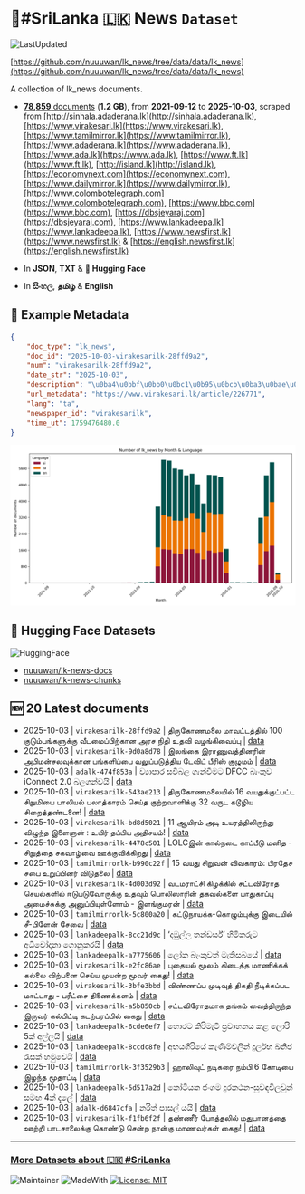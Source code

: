 # 📄#SriLanka 🇱🇰 News `Dataset`

![LastUpdated](https://img.shields.io/badge/last_updated-2025--10--03_13:02:07-green)

[https://github.com/nuuuwan/lk_news/tree/data/data/lk_news](https://github.com/nuuuwan/lk_news/tree/data/data/lk_news)

A collection of lk_news documents.

- [**78,859** documents](https://github.com/nuuuwan/lk_news/tree/data/data/lk_news) (**1.2 GB**), from **2021-09-12** to **2025-10-03**, scraped from [http://sinhala.adaderana.lk](http://sinhala.adaderana.lk), [https://www.virakesari.lk](https://www.virakesari.lk), [https://www.tamilmirror.lk](https://www.tamilmirror.lk), [https://www.adaderana.lk](https://www.adaderana.lk), [https://www.ada.lk](https://www.ada.lk), [https://www.ft.lk](https://www.ft.lk), [http://island.lk](http://island.lk), [https://economynext.com](https://economynext.com), [https://www.dailymirror.lk](https://www.dailymirror.lk), [https://www.colombotelegraph.com](https://www.colombotelegraph.com), [https://www.bbc.com](https://www.bbc.com), [https://dbsjeyaraj.com](https://dbsjeyaraj.com), [https://www.lankadeepa.lk](https://www.lankadeepa.lk), [https://www.newsfirst.lk](https://www.newsfirst.lk) & [https://english.newsfirst.lk](https://english.newsfirst.lk)

- In **JSON**, **TXT** & **🤗 Hugging Face**

- In **සිංහල**, **தமிழ்** & **English**

## 📝 Example Metadata

```json
{
    "doc_type": "lk_news",
    "doc_id": "2025-10-03-virakesarilk-28ffd9a2",
    "num": "virakesarilk-28ffd9a2",
    "date_str": "2025-10-03",
    "description": "\u0ba4\u0bbf\u0bb0\u0bc1\u0b95\u0bcb\u0ba3\u0bae\u0bb2\u0bc8 \u0bae\u0bbe\u0bb5\u0b9f\u0bcd\u0b9f\u0ba4\u0bcd\u0ba4\u0bbf\u0bb2\u0bcd 100 \u0b95\u0bc1\u0b9f\u0bc1\u0bae\u0bcd\u0baa\u0b99\u0bcd\u0b95\u0bb3\u0bc1\u0b95\u0bcd\u0b95\u0bc1 \u0bb5\u0bc0\u0b9f\u0bae\u0bc8\u0baa\u0bcd\u0baa\u0bbf\u0bb1\u0bcd\u0b95\u0bbe\u0ba9 \u0b85\u0bb0\u0b9a \u0ba8\u0bbf\u0ba4\u0bbf \u0b89\u0ba4\u0bb5\u0bbf \u0bb5\u0bb4\u0b99\u0bcd\u0b95\u0bbf\u0bb5\u0bc8\u0baa\u0bcd\u0baa\u0bc1",
    "url_metadata": "https://www.virakesari.lk/article/226771",
    "lang": "ta",
    "newspaper_id": "virakesarilk",
    "time_ut": 1759476480.0
}
```

![Chart](https://raw.githubusercontent.com/nuuuwan/lk_news/refs/heads/data/data/lk_news/docs_by_month_and_lang.png)

## 🤗 Hugging Face Datasets

![HuggingFace](https://img.shields.io/badge/-HuggingFace-FDEE21?style=for-the-badge&logo=HuggingFace)

- [nuuuwan/lk-news-docs](https://huggingface.co/datasets/nuuuwan/lk-news-docs)
- [nuuuwan/lk-news-chunks](https://huggingface.co/datasets/nuuuwan/lk-news-chunks)

## 🆕 20 Latest documents

- 2025-10-03 | `virakesarilk-28ffd9a2` | திருகோணமலை மாவட்டத்தில் 100 குடும்பங்களுக்கு வீடமைப்பிற்கான அரச நிதி உதவி வழங்கிவைப்பு | [data](https://github.com/nuuuwan/lk_news/tree/data/data/lk_news/2020s/2025/2025-10-03-virakesarilk-28ffd9a2)
- 2025-10-03 | `virakesarilk-9d0a8d78` | இலங்கை இராணுவத்தினரின் அபிமன்சலவுக்கான பங்களிப்பை வலுப்படுத்திய டேவிட் பீரிஸ் குழுமம் | [data](https://github.com/nuuuwan/lk_news/tree/data/data/lk_news/2020s/2025/2025-10-03-virakesarilk-9d0a8d78)
- 2025-10-03 | `adalk-474f853a` | ව්‍යාපාර සවිබල ගැන්වීමට DFCC බැංකුව iConnect 2.0 බලගන්වයි | [data](https://github.com/nuuuwan/lk_news/tree/data/data/lk_news/2020s/2025/2025-10-03-adalk-474f853a)
- 2025-10-03 | `virakesarilk-543ae213` | திருகோணமலையில் 16 வயதுக்குட்பட்ட சிறுமியை பாலியல் பலாத்காரம் செய்த குற்றவாளிக்கு 32 வருட கடூழிய சிறைத்தண்டனை! | [data](https://github.com/nuuuwan/lk_news/tree/data/data/lk_news/2020s/2025/2025-10-03-virakesarilk-543ae213)
- 2025-10-03 | `virakesarilk-bd8d5021` | 11 ஆயிரம் அடி உயரத்திலிருந்து விழுந்த இளைஞன் : உயிர் தப்பிய அதிசயம்! | [data](https://github.com/nuuuwan/lk_news/tree/data/data/lk_news/2020s/2025/2025-10-03-virakesarilk-bd8d5021)
- 2025-10-03 | `virakesarilk-4478c501` | LOLCஇன் கால்நடை காப்பீடு மனித - சிறுத்தை சகவாழ்வை ஊக்குவிக்கிறது | [data](https://github.com/nuuuwan/lk_news/tree/data/data/lk_news/2020s/2025/2025-10-03-virakesarilk-4478c501)
- 2025-10-03 | `tamilmirrorlk-b990c22f` | 15 வயது சிறுவன் விவகாரம்: பிரதேச சபை உறுப்பினர் விடுதலை | [data](https://github.com/nuuuwan/lk_news/tree/data/data/lk_news/2020s/2025/2025-10-03-tamilmirrorlk-b990c22f)
- 2025-10-03 | `virakesarilk-4d003d92` | வடமராட்சி கிழக்கில் சட்டவிரோத செயல்களில் ஈடுபடுவோருக்கு உதவும் பொலிஸாரின் தகவல்களை பாதுகாப்பு அமைச்சுக்கு அனுப்பியுள்ளோம் - இளங்குமரன் | [data](https://github.com/nuuuwan/lk_news/tree/data/data/lk_news/2020s/2025/2025-10-03-virakesarilk-4d003d92)
- 2025-10-03 | `tamilmirrorlk-5c800a20` | கட்டுநாயக்க-கொழும்புக்கு இடையில் சீ-பிளேன் சேவை | [data](https://github.com/nuuuwan/lk_news/tree/data/data/lk_news/2020s/2025/2025-10-03-tamilmirrorlk-5c800a20)
- 2025-10-03 | `lankadeepalk-8cc21d9c` | ‘දඹුල්ල තන්ඩර්ස්‘ හිමිකරුට අධිචෝදනා ගොනුකරයි | [data](https://github.com/nuuuwan/lk_news/tree/data/data/lk_news/2020s/2025/2025-10-03-lankadeepalk-8cc21d9c)
- 2025-10-03 | `lankadeepalk-a7775606` | ලෝක බැංකුවත්  මැතිසබයේ | [data](https://github.com/nuuuwan/lk_news/tree/data/data/lk_news/2020s/2025/2025-10-03-lankadeepalk-a7775606)
- 2025-10-03 | `virakesarilk-e2fc86ae` | புதையல் மூலம் கிடைத்த மாணிக்கக் கல்லை விற்பனை செய்ய முயன்ற மூவர் கைது! | [data](https://github.com/nuuuwan/lk_news/tree/data/data/lk_news/2020s/2025/2025-10-03-virakesarilk-e2fc86ae)
- 2025-10-03 | `virakesarilk-3bfe3bbd` | விண்ணப்ப முடிவுத் திகதி நீடிக்கப்பட மாட்டாது - பரீட்சை திணைக்களம் | [data](https://github.com/nuuuwan/lk_news/tree/data/data/lk_news/2020s/2025/2025-10-03-virakesarilk-3bfe3bbd)
- 2025-10-03 | `virakesarilk-a5b850cb` | சட்டவிரோதமாக தங்கம் வைத்திருந்த இருவர் கல்பிட்டி கடற்பரப்பில் கைது | [data](https://github.com/nuuuwan/lk_news/tree/data/data/lk_news/2020s/2025/2025-10-03-virakesarilk-a5b850cb)
- 2025-10-03 | `lankadeepalk-6cde6ef7` | හොරට කිරිමැටි ප්‍රවාහනය කළ ලොරි 5ක් අල්ලයි | [data](https://github.com/nuuuwan/lk_news/tree/data/data/lk_news/2020s/2025/2025-10-03-lankadeepalk-6cde6ef7)
- 2025-10-03 | `lankadeepalk-8ccdc8fe` | අභයගිරියේ කැණිම්වලින් දුර්ලභ ඛනිජ රැසක් හමුවෙයි | [data](https://github.com/nuuuwan/lk_news/tree/data/data/lk_news/2020s/2025/2025-10-03-lankadeepalk-8ccdc8fe)
- 2025-10-03 | `tamilmirrorlk-3f3529b3` | ஹாலிவுட் நடிகரை நம்பி 6 கோடியை இழந்த மூதாட்டி | [data](https://github.com/nuuuwan/lk_news/tree/data/data/lk_news/2020s/2025/2025-10-03-tamilmirrorlk-3f3529b3)
- 2025-10-03 | `lankadeepalk-5d517a2d` | කෝටියක ජංගම දුරකථන-සුවඳවිලවුන් සමඟ 4ක් දැලේ | [data](https://github.com/nuuuwan/lk_news/tree/data/data/lk_news/2020s/2025/2025-10-03-lankadeepalk-5d517a2d)
- 2025-10-03 | `adalk-d6847cfa` | නරිත් පාසල් යයි | [data](https://github.com/nuuuwan/lk_news/tree/data/data/lk_news/2020s/2025/2025-10-03-adalk-d6847cfa)
- 2025-10-03 | `virakesarilk-f1fb6f2f` | தண்ணீர் போத்தலில் மதுபானத்தை ஊற்றி பாடசாலைக்கு கொண்டு சென்ற நான்கு மாணவர்கள் கைது! | [data](https://github.com/nuuuwan/lk_news/tree/data/data/lk_news/2020s/2025/2025-10-03-virakesarilk-f1fb6f2f)

---

### [More Datasets about 🇱🇰 #SriLanka](https://github.com/nuuuwan/lk_datasets)

![Maintainer](https://img.shields.io/badge/maintainer-nuuuwan-red)
![MadeWith](https://img.shields.io/badge/made_with-python-blue)
[![License: MIT](https://img.shields.io/badge/License-MIT-yellow.svg)](https://opensource.org/licenses/MIT)
